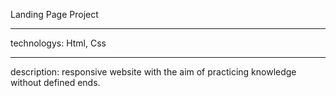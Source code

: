 Landing Page Project
<hr>
technologys: Html, Css
<hr>
description: responsive website with the aim of practicing knowledge without defined ends.
